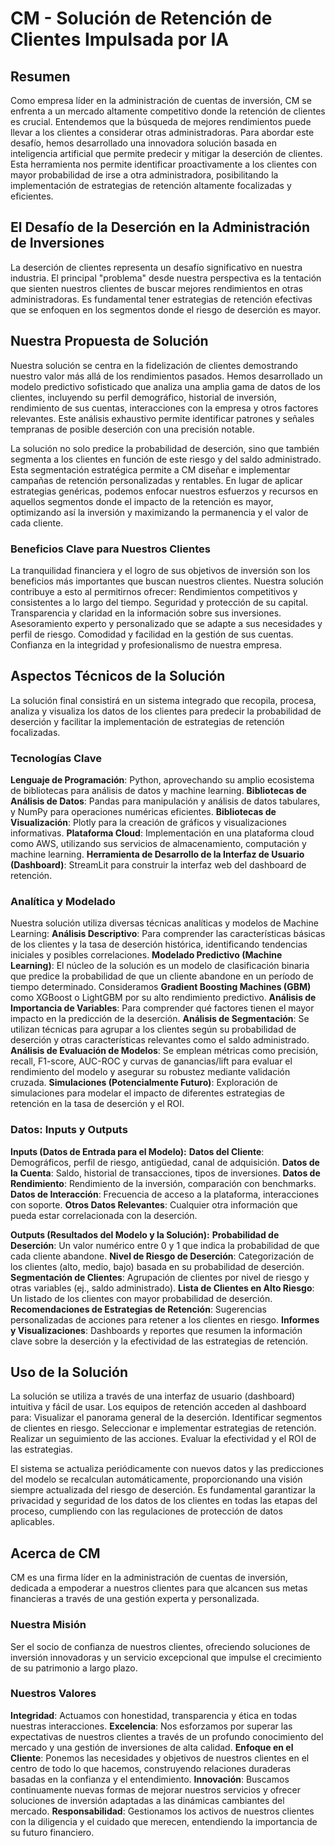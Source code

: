 # CM - Solución de Retención de Clientes Impulsada por IA

## Resumen

Como empresa líder en la administración de cuentas de inversión, CM se enfrenta a un mercado altamente competitivo donde la retención de clientes es crucial. Entendemos que la búsqueda de mejores rendimientos puede llevar a los clientes a considerar otras administradoras. Para abordar este desafío, hemos desarrollado una innovadora solución basada en inteligencia artificial que permite predecir y mitigar la deserción de clientes. Esta herramienta nos permite identificar proactivamente a los clientes con mayor probabilidad de irse a otra administradora, posibilitando la implementación de estrategias de retención altamente focalizadas y eficientes.

## El Desafío de la Deserción en la Administración de Inversiones

La deserción de clientes representa un desafío significativo en nuestra industria. El principal "problema" desde nuestra perspectiva es la tentación que sienten nuestros clientes de buscar mejores rendimientos en otras administradoras. Es fundamental tener estrategias de retención efectivas que se enfoquen en los segmentos donde el riesgo de deserción es mayor.

## Nuestra Propuesta de Solución

Nuestra solución se centra en la fidelización de clientes demostrando nuestro valor más allá de los rendimientos pasados. Hemos desarrollado un modelo predictivo sofisticado que analiza una amplia gama de datos de los clientes, incluyendo su perfil demográfico, historial de inversión, rendimiento de sus cuentas, interacciones con la empresa y otros factores relevantes. Este análisis exhaustivo permite identificar patrones y señales tempranas de posible deserción con una precisión notable.

La solución no solo predice la probabilidad de deserción, sino que también segmenta a los clientes en función de este riesgo y del saldo administrado. Esta segmentación estratégica permite a CM diseñar e implementar campañas de retención personalizadas y rentables. En lugar de aplicar estrategias genéricas, podemos enfocar nuestros esfuerzos y recursos en aquellos segmentos donde el impacto de la retención es mayor, optimizando así la inversión y maximizando la permanencia y el valor de cada cliente.

### Beneficios Clave para Nuestros Clientes

La tranquilidad financiera y el logro de sus objetivos de inversión son los beneficios más importantes que buscan nuestros clientes. Nuestra solución contribuye a esto al permitirnos ofrecer:
Rendimientos competitivos y consistentes a lo largo del tiempo.
Seguridad y protección de su capital.
Transparencia y claridad en la información sobre sus inversiones.
Asesoramiento experto y personalizado que se adapte a sus necesidades y perfil de riesgo.
Comodidad y facilidad en la gestión de sus cuentas.
Confianza en la integridad y profesionalismo de nuestra empresa.

## Aspectos Técnicos de la Solución

La solución final consistirá en un sistema integrado que recopila, procesa, analiza y visualiza los datos de los clientes para predecir la probabilidad de deserción y facilitar la implementación de estrategias de retención focalizadas.

### Tecnologías Clave

**Lenguaje de Programación**: Python, aprovechando su amplio ecosistema de bibliotecas para análisis de datos y machine learning.
**Bibliotecas de Análisis de Datos**: Pandas para manipulación y análisis de datos tabulares, y NumPy para operaciones numéricas eficientes.
**Bibliotecas de Visualización**: Plotly para la creación de gráficos y visualizaciones informativas.
**Plataforma Cloud**: Implementación en una plataforma cloud como AWS, utilizando sus servicios de almacenamiento, computación y machine learning.
**Herramienta de Desarrollo de la Interfaz de Usuario (Dashboard)**: StreamLit para construir la interfaz web del dashboard de retención.

### Analítica y Modelado

Nuestra solución utiliza diversas técnicas analíticas y modelos de Machine Learning:
**Análisis Descriptivo**: Para comprender las características básicas de los clientes y la tasa de deserción histórica, identificando tendencias iniciales y posibles correlaciones.
**Modelado Predictivo (Machine Learning)**: El núcleo de la solución es un modelo de clasificación binaria que predice la probabilidad de que un cliente abandone en un período de tiempo determinado. Consideramos **Gradient Boosting Machines (GBM)** como XGBoost o LightGBM por su alto rendimiento predictivo.
**Análisis de Importancia de Variables**: Para comprender qué factores tienen el mayor impacto en la predicción de la deserción.
**Análisis de Segmentación**: Se utilizan técnicas para agrupar a los clientes según su probabilidad de deserción y otras características relevantes como el saldo administrado.
**Análisis de Evaluación de Modelos**: Se emplean métricas como precisión, recall, F1-score, AUC-ROC y curvas de ganancias/lift para evaluar el rendimiento del modelo y asegurar su robustez mediante validación cruzada.
**Simulaciones (Potencialmente Futuro)**: Exploración de simulaciones para modelar el impacto de diferentes estrategias de retención en la tasa de deserción y el ROI.

### Datos: Inputs y Outputs

**Inputs (Datos de Entrada para el Modelo):**
**Datos del Cliente**: Demográficos, perfil de riesgo, antigüedad, canal de adquisición.
**Datos de la Cuenta**: Saldo, historial de transacciones, tipos de inversiones.
**Datos de Rendimiento**: Rendimiento de la inversión, comparación con benchmarks.
**Datos de Interacción**: Frecuencia de acceso a la plataforma, interacciones con soporte.
**Otros Datos Relevantes**: Cualquier otra información que pueda estar correlacionada con la deserción.

**Outputs (Resultados del Modelo y la Solución):**
**Probabilidad de Deserción**: Un valor numérico entre 0 y 1 que indica la probabilidad de que cada cliente abandone.
**Nivel de Riesgo de Deserción**: Categorización de los clientes (alto, medio, bajo) basada en su probabilidad de deserción.
**Segmentación de Clientes**: Agrupación de clientes por nivel de riesgo y otras variables (ej., saldo administrado).
**Lista de Clientes en Alto Riesgo**: Un listado de los clientes con mayor probabilidad de deserción.
**Recomendaciones de Estrategias de Retención**: Sugerencias personalizadas de acciones para retener a los clientes en riesgo.
**Informes y Visualizaciones**: Dashboards y reportes que resumen la información clave sobre la deserción y la efectividad de las estrategias de retención.

## Uso de la Solución

La solución se utiliza a través de una interfaz de usuario (dashboard) intuitiva y fácil de usar. Los equipos de retención acceden al dashboard para:
Visualizar el panorama general de la deserción.
Identificar segmentos de clientes en riesgo.
Seleccionar e implementar estrategias de retención.
Realizar un seguimiento de las acciones.
Evaluar la efectividad y el ROI de las estrategias.

El sistema se actualiza periódicamente con nuevos datos y las predicciones del modelo se recalculan automáticamente, proporcionando una visión siempre actualizada del riesgo de deserción. Es fundamental garantizar la privacidad y seguridad de los datos de los clientes en todas las etapas del proceso, cumpliendo con las regulaciones de protección de datos aplicables.

## Acerca de CM

CM es una firma líder en la administración de cuentas de inversión, dedicada a empoderar a nuestros clientes para que alcancen sus metas financieras a través de una gestión experta y personalizada.

### Nuestra Misión
Ser el socio de confianza de nuestros clientes, ofreciendo soluciones de inversión innovadoras y un servicio excepcional que impulse el crecimiento de su patrimonio a largo plazo.

### Nuestros Valores
**Integridad**: Actuamos con honestidad, transparencia y ética en todas nuestras interacciones.
**Excelencia**: Nos esforzamos por superar las expectativas de nuestros clientes a través de un profundo conocimiento del mercado y una gestión de inversiones de alta calidad.
**Enfoque en el Cliente**: Ponemos las necesidades y objetivos de nuestros clientes en el centro de todo lo que hacemos, construyendo relaciones duraderas basadas en la confianza y el entendimiento.
**Innovación**: Buscamos continuamente nuevas formas de mejorar nuestros servicios y ofrecer soluciones de inversión adaptadas a las dinámicas cambiantes del mercado.
**Responsabilidad**: Gestionamos los activos de nuestros clientes con la diligencia y el cuidado que merecen, entendiendo la importancia de su futuro financiero.
